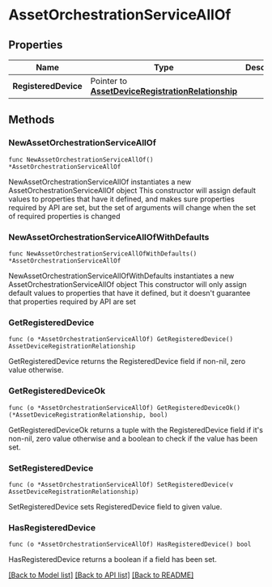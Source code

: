 # AssetOrchestrationServiceAllOf

## Properties

Name | Type | Description | Notes
------------ | ------------- | ------------- | -------------
**RegisteredDevice** | Pointer to [**AssetDeviceRegistrationRelationship**](asset.DeviceRegistration.Relationship.md) |  | [optional] 

## Methods

### NewAssetOrchestrationServiceAllOf

`func NewAssetOrchestrationServiceAllOf() *AssetOrchestrationServiceAllOf`

NewAssetOrchestrationServiceAllOf instantiates a new AssetOrchestrationServiceAllOf object
This constructor will assign default values to properties that have it defined,
and makes sure properties required by API are set, but the set of arguments
will change when the set of required properties is changed

### NewAssetOrchestrationServiceAllOfWithDefaults

`func NewAssetOrchestrationServiceAllOfWithDefaults() *AssetOrchestrationServiceAllOf`

NewAssetOrchestrationServiceAllOfWithDefaults instantiates a new AssetOrchestrationServiceAllOf object
This constructor will only assign default values to properties that have it defined,
but it doesn't guarantee that properties required by API are set

### GetRegisteredDevice

`func (o *AssetOrchestrationServiceAllOf) GetRegisteredDevice() AssetDeviceRegistrationRelationship`

GetRegisteredDevice returns the RegisteredDevice field if non-nil, zero value otherwise.

### GetRegisteredDeviceOk

`func (o *AssetOrchestrationServiceAllOf) GetRegisteredDeviceOk() (*AssetDeviceRegistrationRelationship, bool)`

GetRegisteredDeviceOk returns a tuple with the RegisteredDevice field if it's non-nil, zero value otherwise
and a boolean to check if the value has been set.

### SetRegisteredDevice

`func (o *AssetOrchestrationServiceAllOf) SetRegisteredDevice(v AssetDeviceRegistrationRelationship)`

SetRegisteredDevice sets RegisteredDevice field to given value.

### HasRegisteredDevice

`func (o *AssetOrchestrationServiceAllOf) HasRegisteredDevice() bool`

HasRegisteredDevice returns a boolean if a field has been set.


[[Back to Model list]](../README.md#documentation-for-models) [[Back to API list]](../README.md#documentation-for-api-endpoints) [[Back to README]](../README.md)


